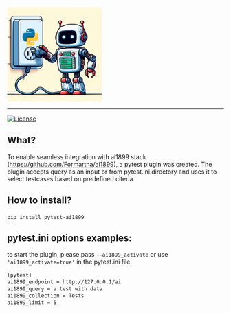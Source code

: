 <img src=".readme/pytest-ai1899-plugin.jpeg" alt="pytest-ai1899-plugin" width="220">

------

[![License](https://img.shields.io/badge/License-MIT-blue.svg)](https://opensource.org/license/mit)

What?
------
To enable seamless integration with ai1899 stack (https://github.com/Formartha/ai1899), a pytest plugin was created.
The plugin accepts query as an input or from pytest.ini directory and uses it to select testcases based on predefined citeria.

How to install?
----------
```
pip install pytest-ai1899
```

pytest.ini options examples:
-----------------------------------------------------
to start the plugin, please pass ```--ai1899_activate``` or use ```'ai1899_activate=true'``` in the pytest.ini file.
```
[pytest]
ai1899_endpoint = http://127.0.0.1/ai
ai1899_query = a test with data
ai1899_collection = Tests
ai1899_limit = 5
```